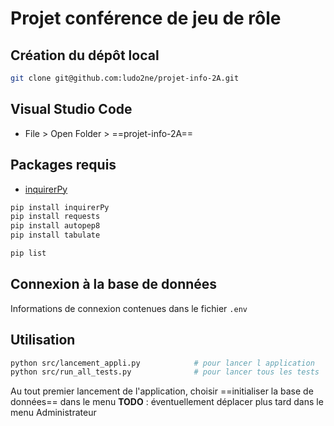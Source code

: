 # Projet conférence de jeu de rôle

## Création du dépôt local

```bash
git clone git@github.com:ludo2ne/projet-info-2A.git
```

## Visual Studio Code 

* File > Open Folder > ==projet-info-2A==

## Packages requis

* [inquirerPy](https://inquirerpy.readthedocs.io/en/latest/)

```bash
pip install inquirerPy
pip install requests
pip install autopep8
pip install tabulate

pip list
```


## Connexion à la base de données

Informations de connexion contenues dans le fichier `.env`


## Utilisation

```bash
python src/lancement_appli.py            # pour lancer l application
python src/run_all_tests.py              # pour lancer tous les tests
```

Au tout premier lancement de l'application, choisir ==initialiser la base de données== dans le menu
**TODO** : éventuellement déplacer plus tard dans le menu Administrateur